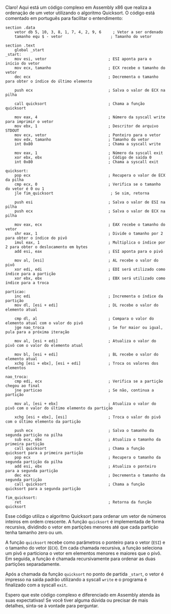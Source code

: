 Claro! Aqui está um código complexo em Assembly x86 que realiza a ordenação de um vetor utilizando o algoritmo Quicksort. O código está comentado em português para facilitar o entendimento:

```
section .data
    vetor db 5, 10, 3, 8, 1, 7, 4, 2, 9, 6     ; Vetor a ser ordenado
    tamanho equ $ - vetor                     ; Tamanho do vetor

section .text
    global _start
_start:
    mov esi, vetor                           ; ESI aponta para o início do vetor
    mov ecx, tamanho                         ; ECX recebe o tamanho do vetor
    dec ecx                                  ; Decrementa o tamanho para obter o índice do último elemento

    push ecx                                 ; Salva o valor de ECX na pilha

    call quicksort                           ; Chama a função quicksort

    mov eax, 4                               ; Número da syscall write para imprimir o vetor
    mov ebx, 1                               ; Descritor de arquivo STDOUT
    mov ecx, vetor                           ; Ponteiro para o vetor
    mov edx, tamanho                         ; Tamanho do vetor
    int 0x80                                 ; Chama a syscall write

    mov eax, 1                               ; Número da syscall exit
    xor ebx, ebx                             ; Código de saída 0
    int 0x80                                 ; Chama a syscall exit

quicksort:
    pop ecx                                  ; Recupera o valor de ECX da pilha
    cmp ecx, 0                               ; Verifica se o tamanho do vetor é 0 ou 1
    jle fim_quicksort                         ; Se sim, retorna

    push esi                                 ; Salva o valor de ESI na pilha
    push ecx                                 ; Salva o valor de ECX na pilha

    mov eax, ecx                             ; EAX recebe o tamanho do vetor
    shr eax, 1                               ; Divide o tamanho por 2 para obter o índice do pivô
    imul eax, 1                              ; Multiplica o índice por 2 para obter o deslocamento em bytes
    add esi, eax                             ; ESI aponta para o pivô

    mov al, [esi]                            ; AL recebe o valor do pivô
    xor edi, edi                             ; EDI será utilizado como índice para a partição
    xor ebx, ebx                             ; EBX será utilizado como índice para a troca

particao:
    inc edi                                  ; Incrementa o índice da partição
    mov dl, [esi + edi]                      ; DL recebe o valor do elemento atual

    cmp dl, al                               ; Compara o valor do elemento atual com o valor do pivô
    jge nao_troca                            ; Se for maior ou igual, pula para a próxima iteração

    mov al, [esi + edi]                      ; Atualiza o valor do pivô com o valor do elemento atual

    mov bl, [esi + edi]                      ; BL recebe o valor do elemento atual
    xchg [esi + ebx], [esi + edi]            ; Troca os valores dos elementos

nao_troca:
    cmp edi, ecx                             ; Verifica se a partição chegou ao final
    jne particao                             ; Se não, continua a partição

    mov al, [esi + ebx]                      ; Atualiza o valor do pivô com o valor do último elemento da partição

    xchg [esi + ebx], [esi]                  ; Troca o valor do pivô com o último elemento da partição

    push ecx                                 ; Salva o tamanho da segunda partição na pilha
    sub ecx, ebx                             ; Atualiza o tamanho da primeira partição
    call quicksort                           ; Chama a função quicksort para a primeira partição
    pop ecx                                  ; Recupera o tamanho da segunda partição da pilha
    add esi, ebx                             ; Atualiza o ponteiro para a segunda partição
    dec ecx                                  ; Decrementa o tamanho da segunda partição
    call quicksort                           ; Chama a função quicksort para a segunda partição

fim_quicksort:
    ret                                      ; Retorna da função quicksort
```

Esse código utiliza o algoritmo Quicksort para ordenar um vetor de números inteiros em ordem crescente. A função `quicksort` é implementada de forma recursiva, dividindo o vetor em partições menores até que cada partição tenha tamanho zero ou um.

A função `quicksort` recebe como parâmetros o ponteiro para o vetor (`ESI`) e o tamanho do vetor (`ECX`). Em cada chamada recursiva, a função seleciona um pivô e particiona o vetor em elementos menores e maiores que o pivô. Em seguida, a função é chamada recursivamente para ordenar as duas partições separadamente.

Após a chamada da função `quicksort` no ponto de partida `_start`, o vetor é impresso na saída padrão utilizando a syscall `write` e o programa é finalizado com a syscall `exit`.

Espero que este código complexo e diferenciado em Assembly atenda às suas expectativas! Se você tiver alguma dúvida ou precisar de mais detalhes, sinta-se à vontade para perguntar.
